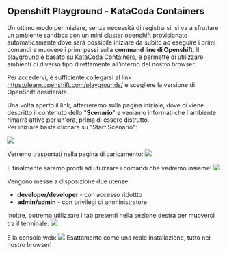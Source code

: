 ## Openshift Playground - KataCoda Containers

Un ottimo modo per iniziare, senza necessità di registrarsi, si va a sfruttare un ambiente sandbox con un mini cluster openshift provisionato automaticamente dove sarà possibile iniziare da subito ad eseguire i primi comandi e muovere i primi passi sulla **command line di Openshift**.
Il playground è basato su KataCoda Containers, e permette di utilizzare ambienti di diverso tipo direttamente all'interno del nostro browser.

Per accedervi, è sufficiente collegarsi al link https://learn.openshift.com/playgrounds/ e scegliere la versione di OpenShift desiderata.

Una volta aperto il link, atterreremo sulla pagina iniziale, dove ci viene descritto il contenuto dello "**Scenario**" e veniamo informati che l'ambiente rimarrà attivo per un'ora, prima di essere distrutto.  
Per iniziare basta cliccare su "Start Scenario":

![](images/katacoda-scenario.png)

Verremo trasportati nella pagina di caricamento:
![](images/katacoda-loading.png)

E finalmente saremo pronti ad utilizzare i comandi che vedremo insieme!
![](images/katacoda-ready.png)

Vengono messe a disposizione due utenze:
- **developer/developer** - con accesso ridottto
- **admin/admin** - con privilegi di amministratore

Inoltre, potremo utilizzare i tab presenti nella sezione destra per muoverci tra il terminale:
![](images/katacoda-terminal.png)

E la console web:
![](images/katacoda-console.png)
Esattamente come una reale installazione, tutto nel nostro browser!

